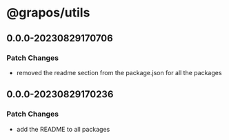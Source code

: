 # @grapos/utils

## 0.0.0-20230829170706

### Patch Changes

- removed the readme section from the package.json for all the packages

## 0.0.0-20230829170236

### Patch Changes

- add the README to all packages
